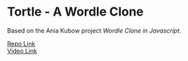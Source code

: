 # Tortle - A Wordle Clone

Based on the Ania Kubow project *Wordle Clone in Javascript*.  

[Repo Link](https://github.com/kubowania/wordle-javascript)</br>
[Video Link](https://youtu.be/mpby4HiElek)
